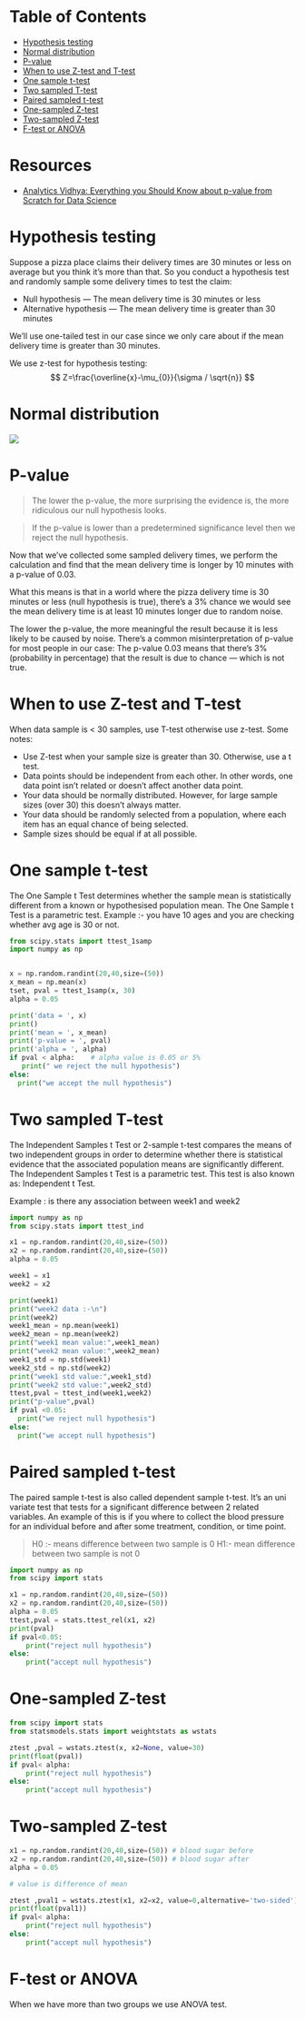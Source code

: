 Table of Contents
=================
   * [Hypothesis testing](#hypothesis-testing)
   * [Normal distribution](#normal-distribution)
   * [P-value](#p-value)
   * [When to use Z-test and T-test](#when-to-use-z-test-and-t-test)
   * [One sample t-test](#one-sample-t-test)
   * [Two sampled T-test](#two-sampled-t-test)
   * [Paired sampled t-test](#paired-sampled-t-test)
   * [One-sampled Z-test](#one-sampled-z-test)
   * [Two-sampled Z-test](#two-sampled-z-test)
   * [F-test or ANOVA](#f-test-or-anova)

# Resources
- [Analytics Vidhya: Everything you Should Know about p-value from Scratch for Data Science](https://www.analyticsvidhya.com/blog/2019/09/everything-know-about-p-value-from-scratch-data-science/)

# Hypothesis testing
Suppose a pizza place claims their delivery times are 30 minutes
or less on average but you think it’s more than that. 
So you conduct a hypothesis test and randomly sample some delivery times to test the claim:

- Null hypothesis — The mean delivery time is 30 minutes or less
- Alternative hypothesis — The mean delivery time is greater than 30 minutes

We’ll use one-tailed test in our case since we only care about if the mean delivery time is greater than 30 minutes. 

We use z-test for hypothesis testing:
$$
Z=\frac{\overline{x}-\mu_{0}}{\sigma / \sqrt{n}}
$$

# Normal distribution
![](../images/normal_distribution.png)

# P-value
> The lower the p-value, the more surprising the evidence is, the more ridiculous our null hypothesis looks.

> If the p-value is lower than a predetermined significance level then we reject the null hypothesis.

Now that we’ve collected some sampled delivery times, we perform the calculation and
find that the mean delivery time is longer by 10 minutes with a p-value of 0.03.

What this means is that in a world where the pizza delivery time is 30 minutes or less
(null hypothesis is true), there’s a 3% chance we would see the mean delivery time is
at least 10 minutes longer due to random noise.

The lower the p-value, the more meaningful the result because it is less likely to be caused by noise.
There’s a common misinterpretation of p-value for most people in our case:
The p-value 0.03 means that there’s 3% (probability in percentage)
that the result is due to chance — which is not true.

# When to use Z-test and T-test
When data sample is < 30 samples, use T-test otherwise use z-test.
Some notes:
- Use Z-test when your sample size is greater than 30. Otherwise, use a t test.
- Data points should be independent from each other. In other words, one data point isn’t related or doesn’t affect another data point.
- Your data should be normally distributed. However, for large sample sizes (over 30) this doesn’t always matter.
- Your data should be randomly selected from a population, where each item has an equal chance of being selected.
- Sample sizes should be equal if at all possible.

# One sample t-test
The One Sample t Test determines whether the sample mean is statistically different from a
known or hypothesised population mean. The One Sample t Test is a parametric test.
Example :- you have 10 ages and you are checking whether avg age is 30 or not. 
```python
from scipy.stats import ttest_1samp
import numpy as np


x = np.random.randint(20,40,size=(50))
x_mean = np.mean(x)
tset, pval = ttest_1samp(x, 30)
alpha = 0.05

print('data = ', x)
print()
print('mean = ', x_mean)
print('p-value = ', pval)
print('alpha = ', alpha)
if pval < alpha:    # alpha value is 0.05 or 5%
   print(" we reject the null hypothesis")
else:
  print("we accept the null hypothesis")
```

# Two sampled T-test
The Independent Samples t Test or 2-sample t-test compares the means of two independent 
groups in order to determine whether there is statistical evidence that the associated
population means are significantly different. The Independent Samples t Test is a parametric test. 
This test is also known as: Independent t Test.

Example : is there any association between week1 and week2
```python
import numpy as np
from scipy.stats import ttest_ind

x1 = np.random.randint(20,40,size=(50))
x2 = np.random.randint(20,40,size=(50))
alpha = 0.05

week1 = x1
week2 = x2

print(week1)
print("week2 data :-\n")
print(week2)
week1_mean = np.mean(week1)
week2_mean = np.mean(week2)
print("week1 mean value:",week1_mean)
print("week2 mean value:",week2_mean)
week1_std = np.std(week1)
week2_std = np.std(week2)
print("week1 std value:",week1_std)
print("week2 std value:",week2_std)
ttest,pval = ttest_ind(week1,week2)
print("p-value",pval)
if pval <0.05:
  print("we reject null hypothesis")
else:
  print("we accept null hypothesis")
```

# Paired sampled t-test
The paired sample t-test is also called dependent sample t-test. 
It’s an uni variate test that tests for a significant difference between 2 related variables. 
An example of this is if you where to collect the blood pressure for an individual before
and after some treatment, condition, or time point.
> H0 :- means difference between two sample is 0
> H1:- mean difference between two sample is not 0

```python
import numpy as np
from scipy import stats

x1 = np.random.randint(20,40,size=(50))
x2 = np.random.randint(20,40,size=(50))
alpha = 0.05
ttest,pval = stats.ttest_rel(x1, x2)
print(pval)
if pval<0.05:
    print("reject null hypothesis")
else:
    print("accept null hypothesis")
```

# One-sampled Z-test
```python
from scipy import stats
from statsmodels.stats import weightstats as wstats

ztest ,pval = wstats.ztest(x, x2=None, value=30)
print(float(pval))
if pval< alpha:
    print("reject null hypothesis")
else:
    print("accept null hypothesis")
```

# Two-sampled Z-test
```python
x1 = np.random.randint(20,40,size=(50)) # blood sugar before
x2 = np.random.randint(20,40,size=(50)) # blood sugar after
alpha = 0.05

# value is difference of mean

ztest ,pval1 = wstats.ztest(x1, x2=x2, value=0,alternative='two-sided')
print(float(pval1))
if pval< alpha:
    print("reject null hypothesis")
else:
    print("accept null hypothesis")
```

# F-test or ANOVA
When we have more than two groups we use ANOVA test.
